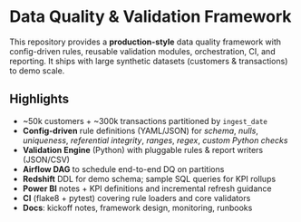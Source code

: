 # Data Quality & Validation Framework 

This repository provides a **production-style** data quality framework with
config-driven rules, reusable validation modules, orchestration, CI, and reporting.
It ships with large synthetic datasets (customers & transactions) to demo scale.

## Highlights
- ~50k customers + ~300k transactions partitioned by `ingest_date`
- **Config-driven** rule definitions (YAML/JSON) for *schema*, *nulls*, *uniqueness*,
  *referential integrity*, *ranges*, *regex*, *custom Python checks*
- **Validation Engine** (Python) with pluggable rules & report writers (JSON/CSV)
- **Airflow DAG** to schedule end-to-end DQ on partitions
- **Redshift** DDL for demo schema; sample SQL queries for KPI rollups
- **Power BI** notes + KPI definitions and incremental refresh guidance
- **CI** (flake8 + pytest) covering rule loaders and core validators
- **Docs**: kickoff notes, framework design, monitoring, runbooks
